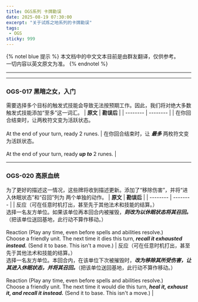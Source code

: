 ```yaml
---
title: OGS系列 卡牌勘误
date: 2025-08-19 07:30:00
excerpt: "关于试炼之地系列的卡牌勘误"
tags:
 - OGS
sticky: 999
---
```

{% notel blue 提示 %}
本文档中的中文文本目前是由群友翻译，仅供参考。  
一切内容以英文原文为准。
{% endnotel %}
***
***
### OGS-017	黑暗之女，入门
需要选择多个目标的触发式技能会导致无法按预期工作。因此，我们将对绝大多数触发式技能添加“至多”这一词汇。
| **原文** | **勘误后** |
| -------- | -------- |
| 在你回合结束时，让两枚符文变为活跃状态。<br><br>At the end of your turn, ready 2 runes. | 在你回合结束时，让 ___最多___ 两枚符文变为活跃状态。<br><br>At the end of your turn, ready ___up to___ 2 runes. |

***
### OGS-020	高原血统
为了更好的描述这一情况，这些牌将收到描述更新。添加了“移除伤害”，并将“进入休眠状态”和“召回”列为
两个单独的动作。
| **原文** | **勘误后** |
| -------- | -------- |
| 反应（可在任意时机打出，甚至先于其他法术和技能的结算。）<br>选择一名友方单位。如果该单位再本回合内被摧毁，___则改为以休眠状态将其召回。___（把该单位送回基地，此行动不算作移动。）<br><br>Reaction (Play any time, even before spells and abilities resolve.)<br>Choose a friendly unit. The next time it dies this turn, ___recall it exhausted instead.___ (Send it to base. This isn't a move.) | 反应（可在任意时机打出，甚至先于其他法术和技能的结算。）<br>选择一名友方单位。本回合内，在该单位下次被摧毁时，___改为移除其所受伤害，让其进入休眠状态，并将其召回。___（把该单位送回基地，此行动不算作移动。）<br><br>Reaction (Play any time, even before spells and abilities resolve.)<br>Choose a friendly unit. The next time it would die this turn, ___heal it, exhaust it, and recall it instead.___ (Send it to base. This isn't a move.) |
